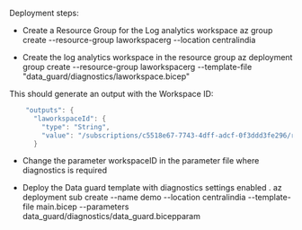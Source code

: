 Deployment steps:

- Create a Resource Group for the Log analytics workspace
az group create --resource-group laworkspacerg --location centralindia

- Create the log analytics workspace in the resource group
az deployment group create --resource-group laworkspacerg --template-file "data_guard/diagnostics/laworkspace.bicep"

This should generate an output with the Workspace ID:

```powershell
    "outputs": {
      "laworkspaceId": {
        "type": "String",
        "value": "/subscriptions/c5518e67-7743-4dff-adcf-0f3ddd3fe296/resourceGroups/laworkspacerg/providers/Microsoft.OperationalInsights/workspaces/laworkspace1"
      }
```

- Change the parameter workspaceID in the parameter file where diagnostics is required

- Deploy the Data guard template with diagnostics settings enabled .
az deployment sub create --name demo --location centralindia --template-file main.bicep --parameters data_guard/diagnostics/data_guard.bicepparam